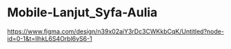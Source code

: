 # Mobile-Lanjut_Syfa-Aulia
https://www.figma.com/design/n39x02aiY3rDc3CWKkbCqK/Untitled?node-id=0-1&t=llhkL6S4Orbl6vS6-1
